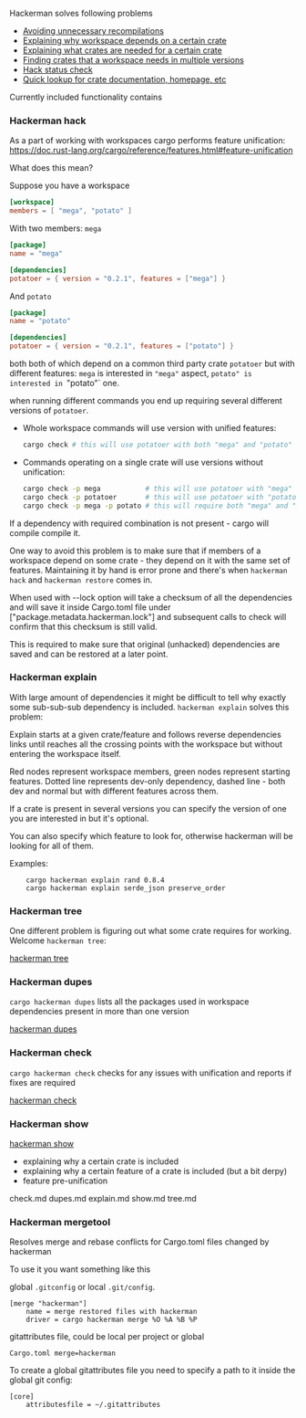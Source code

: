 Hackerman solves following problems

- [Avoiding unnecessary recompilations](#hackerman-hack)
- [Explaining why workspace depends on a certain crate](#hackerman-explain)
- [Explaining what crates are needed for a certain crate](#hackerman-tree)
- [Finding crates that a workspace needs in multiple versions](#hackerman-dupes)
- [Hack status check](#hackerman-check)
- [Quick lookup for crate documentation, homepage, etc](#hackerman-show)


Currently included functionality contains

### Hackerman hack

As a part of working with workspaces cargo performs feature unification:
<https://doc.rust-lang.org/cargo/reference/features.html#feature-unification>

What does this mean?

Suppose you have a workspace
```toml
[workspace]
members = [ "mega", "potato" ]
```
With two members: `mega`
```toml
[package]
name = "mega"

[dependencies]
potatoer = { version = "0.2.1", features = ["mega"] }
```
And `potato`
```toml
[package]
name = "potato"

[dependencies]
potatoer = { version = "0.2.1", features = ["potato"] }
```
both both of which depend on a common third party crate `potatoer` but with different features:
`mega` is interested in `"mega"` aspect, `potato" is interested in `"potato"` one.

when running different commands you end up requiring several different versions of `potatoer`.

- Whole workspace commands will use version with unified features:
  ```bash
  cargo check # this will use potatoer with both "mega" and "potato"
  ```
- Commands operating on a single crate will use versions without unification:
  ```bash
  cargo check -p mega           # this will use potatoer with "mega" feature
  cargo check -p potatoer       # this will use potatoer with "potato" feature
  cargo check -p mega -p potato # this will require both "mega" and "potato"
  ```
If a dependency with required combination is not present - cargo will compile compile it.

One way to avoid this problem is to make sure that if members of a workspace depend on some
crate - they depend on it with the same set of features. Maintaining it by hand is error prone
and there's when `hackerman hack` and `hackerman restore` comes in.

When used with --lock option will take a checksum of all the dependencies and will
save it inside Cargo.toml file under ["package.metadata.hackerman.lock"] and subsequent
calls to check will confirm that this checksum is still valid.

This is required to make sure that original (unhacked) dependencies are saved and can be
restored at a later point.

### Hackerman explain

With large amount of dependencies it might be difficult to tell why exactly some sub-sub-sub
dependency is included. `hackerman explain` solves this problem:

Explain starts at a given crate/feature and follows reverse dependencies links
until reaches all the crossing points with the workspace but without entering the workspace itself.

Red nodes represent workspace members, green nodes represent starting features.
Dotted line represents dev-only dependency, dashed line - both dev and normal but
with different features across them.

If a crate is present in several versions you can specify the
version of one you are interested in but it's optional.

You can also specify which feature to look for, otherwise hackerman
will be looking for all of them.

Examples:

```text
    cargo hackerman explain rand 0.8.4
    cargo hackerman explain serde_json preserve_order
```

### Hackerman tree

One different problem is figuring out what some crate requires for working. Welcome `hackerman
tree`:

[hackerman tree](https://github.com/pacak/hackerman/blob/master/doc/tree.md)

### Hackerman dupes

`cargo hackerman dupes` lists all the packages used in workspace dependencies present in more
than one version

[hackerman dupes](https://github.com/pacak/hackerman/blob/master/doc/dupes.md)

### Hackerman check

`cargo hackerman check` checks for any issues with unification and reports if fixes are
required

[hackerman check](https://github.com/pacak/hackerman/blob/master/doc/check.md)


### Hackerman show

[hackerman show](https://github.com/pacak/hackerman/blob/master/doc/show.md)



- explaining why a certain crate is included
- explaining why a certain feature of a crate is included (but a bit derpy)
- feature pre-unification



check.md
dupes.md
explain.md
show.md
tree.md


### Hackerman mergetool

Resolves merge and rebase conflicts for Cargo.toml files changed by hackerman

To use it you want something like this

global `.gitconfig` or local `.git/config`.
```ignore
[merge "hackerman"]
    name = merge restored files with hackerman
    driver = cargo hackerman merge %O %A %B %P
```

gitattributes file, could be local per project or global
```ignore
Cargo.toml merge=hackerman
```

To create a global gitattributes file you need to specify a path to it inside the global git
config:
```ignore
[core]
    attributesfile = ~/.gitattributes
```
